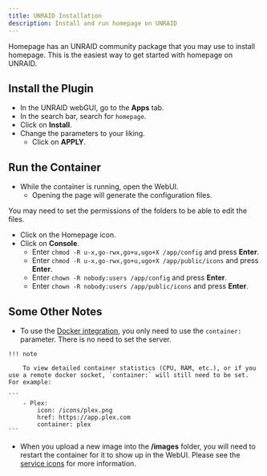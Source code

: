 ```yaml
---
title: UNRAID Installation
description: Install and run homepage on UNRAID
---
```


Homepage has an UNRAID community package that you may use to install homepage. This is the easiest way to get started with homepage on UNRAID.

## Install the Plugin

-   In the UNRAID webGUI, go to the **Apps** tab.
-   In the search bar, search for `homepage`.
-   Click on **Install**.
-   Change the parameters to your liking.
    -   Click on **APPLY**.

## Run the Container

-   While the container is running, open the WebUI.
    -   Opening the page will generate the configuration files.

You may need to set the permissions of the folders to be able to edit the files.

-   Click on the Homepage icon.
-   Click on **Console**.
    -   Enter `chmod -R u-x,go-rwx,go+u,ugo+X /app/config` and press **Enter**.
    -   Enter `chmod -R u-x,go-rwx,go+u,ugo+X /app/public/icons` and press **Enter**.
    -   Enter `chown -R nobody:users /app/config` and press **Enter**.
    -   Enter `chown -R nobody:users /app/public/icons` and press **Enter**.

## Some Other Notes

-    To use the [Docker integration](../configs/docker.md), you only need to use the `container:` parameter. There is no need to set the server.

    !!! note

        To view detailed container statistics (CPU, RAM, etc.), or if you use a remote docker socket, `container:` will still need to be set. For example:

    ```
        - Plex:
            icon: /icons/plex.png
            href: https://app.plex.com
            container: plex
    ```

-   When you upload a new image into the **/images** folder, you will need to restart the container for it to show up in the WebUI. Please see the [service icons](../configs/services.md#icons) for more information.
